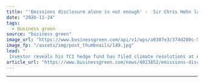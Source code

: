 ```yaml
---
title: "'Emissions disclosure alone is not enough' -  Sir Chris Hohn launches investor campaign for AGM climate votes"
date: "2020-11-24"
tags: 
  - business green
source: "business green"
image_url: "https://www.businessgreen.com/api/v1/wps/a0307e3/374d280c-50ec-47e8-a1eb-2b82e6ef4509/6/andreas-felske-oQEdDIMEIlc-unsplash-185x114.jpg"
image_fp: "/assets/img/post_thumbnails/149.jpg"
lead: "
 Investor reveals his TCI hedge fund has filed climate resolutions at Alphabet, S&P, and Moody's as he launched campaign to force hundreds more companies to give shareholders annual climate vote ..."
article_url: "https://www.businessgreen.com/news/4023852/emissions-disclosure-sir-chris-hohn-launches-investor-campaign-agm-climate-votes"
---
```


---
